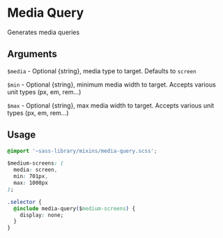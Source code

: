 # Media Query

Generates media queries

## Arguments

`$media` - Optional {string}, media type to target. Defaults to `screen`

`$min` - Optional {string}, minimum media width to target. Accepts various unit types (px, em, rem...)

`$max` - Optional {string}, max media width to target. Accepts various unit types (px, em, rem...)

## Usage

```css
@import '~sass-library/mixins/media-query.scss';

$medium-screens: (
  media: screen,
  min: 701px,
  max: 1000px
);

.selector {
  @include media-query($medium-screens) {
    display: none;
  }
}
```
